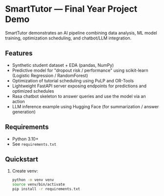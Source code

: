 # SmartTutor — Final Year Project Demo

SmartTutor demonstrates an AI pipeline combining data analysis, ML model training, optimization scheduling, and chatbot/LLM integration.

## Features
- Synthetic student dataset + EDA (pandas, NumPy)
- Predictive model for "dropout risk / performance" using scikit-learn (Logistic Regression / RandomForest)
- Optimization of tutorial scheduling using PuLP and OR-Tools
- Lightweight FastAPI server exposing endpoints for predictions and optimized schedules
- Rasa chatbot skeleton to answer queries and use the model via an action
- LLM inference example using Hugging Face (for summarization / answer generation)

## Requirements
- Python 3.10+
- See `requirements.txt`

## Quickstart
1. Create venv:
   ```bash
   python -m venv venv
   source venv/bin/activate
   pip install -r requirements.txt

